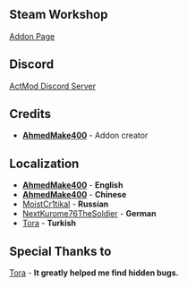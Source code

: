 ## Steam Workshop
[Addon Page](https://steamcommunity.com/sharedfiles/filedetails/?id=2538387266)


## Discord
[ActMod Discord Server](https://discord.gg/kWsX6RcrZC)


## Credits
- [**AhmedMake400**](https://steamcommunity.com/profiles/76561199185837385) - Addon creator


## Localization
- [**AhmedMake400**](https://steamcommunity.com/profiles/76561199185837385) - **English**
- [**AhmedMake400**](https://steamcommunity.com/profiles/76561199185837385) - **Chinese**
- [MoistCr1tikal](http://steamcommunity.com/profiles/76561198071567487) - **Russian**
- [NextKurome76TheSoldier](http://steamcommunity.com/profiles/76561197960487064) - **German**
- [Tora](https://steamcommunity.com/profiles/76561198443702005) - **Turkish**


## Special Thanks to
[Tora](https://steamcommunity.com/profiles/76561198443702005) - **It greatly helped me find hidden bugs.**
